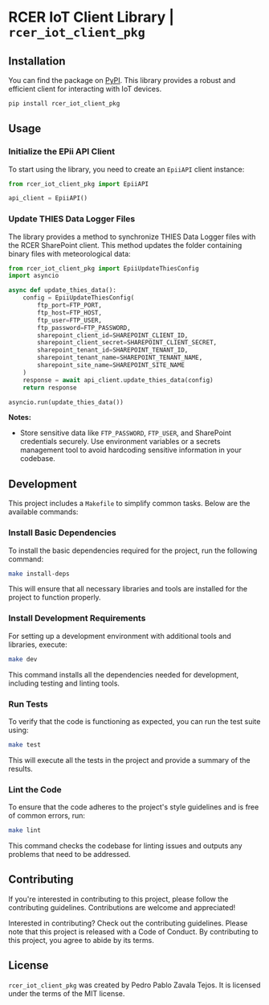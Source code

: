 # RCER IoT Client Library | `rcer_iot_client_pkg`


## Installation
You can find the package on [PyPI](https://pypi.org/project/rcer-iot-client-pkg/). 
This library provides a robust and efficient client for interacting with IoT devices.

```bash
pip install rcer_iot_client_pkg
```

## Usage

### Initialize the EPii API Client
To start using the library, you need to create an `EpiiAPI` client instance:

```python
from rcer_iot_client_pkg import EpiiAPI

api_client = EpiiAPI()
```

### Update THIES Data Logger Files
The library provides a method to synchronize THIES Data Logger files with the RCER SharePoint client. This method updates the folder containing binary files with meteorological data:

```python
from rcer_iot_client_pkg import EpiiUpdateThiesConfig
import asyncio

async def update_thies_data():
    config = EpiiUpdateThiesConfig(
        ftp_port=FTP_PORT,
        ftp_host=FTP_HOST,
        ftp_user=FTP_USER,
        ftp_password=FTP_PASSWORD,
        sharepoint_client_id=SHAREPOINT_CLIENT_ID,
        sharepoint_client_secret=SHAREPOINT_CLIENT_SECRET,
        sharepoint_tenant_id=SHAREPOINT_TENANT_ID,
        sharepoint_tenant_name=SHAREPOINT_TENANT_NAME,
        sharepoint_site_name=SHAREPOINT_SITE_NAME
    )
    response = await api_client.update_thies_data(config)
    return response

asyncio.run(update_thies_data())
```

**Notes:** 
- Store sensitive data like `FTP_PASSWORD`, `FTP_USER`, and SharePoint credentials securely. Use environment variables or a secrets management tool to avoid hardcoding sensitive information in your codebase.

## Development

This project includes a `Makefile` to simplify common tasks. Below are the available commands:

### Install Basic Dependencies
To install the basic dependencies required for the project, run the following command:

```bash
make install-deps
```

This will ensure that all necessary libraries and tools are installed for the project to function properly.

### Install Development Requirements
For setting up a development environment with additional tools and libraries, execute:

```bash
make dev
```

This command installs all the dependencies needed for development, including testing and linting tools.

### Run Tests
To verify that the code is functioning as expected, you can run the test suite using:

```bash
make test
```

This will execute all the tests in the project and provide a summary of the results.

### Lint the Code
To ensure that the code adheres to the project's style guidelines and is free of common errors, run:

```bash
make lint
```

This command checks the codebase for linting issues and outputs any problems that need to be addressed.

## Contributing
If you're interested in contributing to this project, please follow the contributing guidelines. Contributions are welcome and appreciated!

Interested in contributing? Check out the contributing guidelines. Please note that this project is released with a Code of Conduct. By contributing to this project, you agree to abide by its terms.

## License

`rcer_iot_client_pkg` was created by Pedro Pablo Zavala Tejos. It is licensed under the terms of the MIT license.
